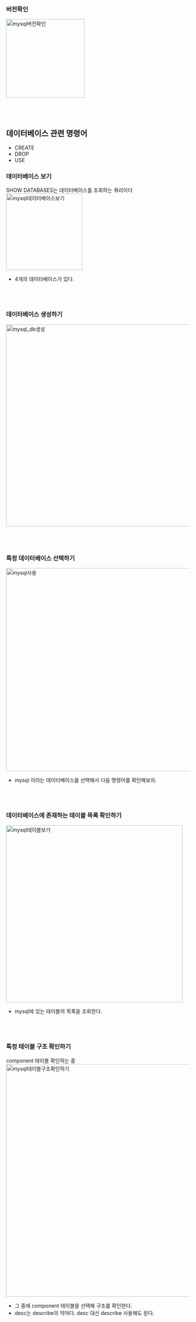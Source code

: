 
### 버전확인
<img width="215" alt="mysql버전확인" src="https://github.com/minkim7704/DataScience/assets/49539711/93e6a315-94c0-405c-9ea7-2fd02a3e0594"><br><br><br><br>

## 데이터베이스 관련 명령어
- CREATE
- DROP
- USE

### 데이터베이스 보기
SHOW DATABASES는 데이터베이스를 조회하는 쿼리이다<br>
<img width="209" alt="mysql데이터베이스보기" src="https://github.com/minkim7704/DataScience/assets/49539711/e9c1328f-f6d9-42e6-8909-66acd2259373">
- 4개의 데이터베이스가 있다.<br><br><br><br>

### 데이터베이스 생성하기
<img width="552" alt="mysql_db생성" src="https://github.com/minkim7704/DataScience/assets/49539711/add42510-550e-47fa-8ca2-0a94ae7497bc"><br><br><br><br>

### 특정 데이터베이스 선택하기 
<img width="555" alt="mysql사용" src="https://github.com/minkim7704/DataScience/assets/49539711/0419cfd6-a58e-4db8-bd29-ef38b90f65d4"><br>
- mysql 이라는 데이터베이스를 선택해서 다음 명령어를 확인해보자.<br><br><br><br>

### 데이터베이스에 존재하는 테이블 목록 확인하기 
<img width="484" alt="mysql테이블보기" src="https://github.com/minkim7704/DataScience/assets/49539711/b95afbdc-7201-4a99-af73-ca4a43d91b36"><br>
- mysql에 있는 테이블의 목록을 조회한다.<br><br><br><br>

### 특정 테이블 구조 확인하기 
component 테이블 확인하는 중<br>
<img width="636" alt="mysql테이블구조확인하기" src="https://github.com/minkim7704/DataScience/assets/49539711/5c038f8a-28e5-439a-8021-63852dd4dae4">
- 그 중에 component 테이블을 선택해 구조를 확인한다.
- desc는 describe의 약어다. desc 대신 describe 사용해도 된다.<br><br><br><br>
